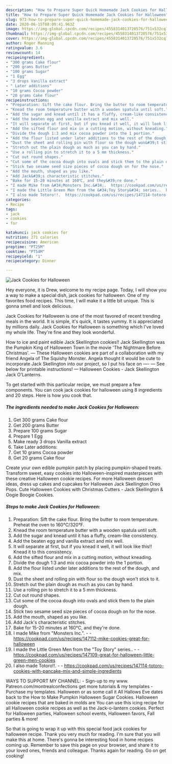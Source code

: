 ```yaml
---
description: "How to Prepare Super Quick Homemade Jack Cookies for Halloween"
title: "How to Prepare Super Quick Homemade Jack Cookies for Halloween"
slug: 973-how-to-prepare-super-quick-homemade-jack-cookies-for-halloween
date: 2020-06-15T08:09:41.963Z
image: https://img-global.cpcdn.com/recipes/4558314013720576/751x532cq70/jack-cookies-for-halloween-recipe-main-photo.jpg
thumbnail: https://img-global.cpcdn.com/recipes/4558314013720576/751x532cq70/jack-cookies-for-halloween-recipe-main-photo.jpg
cover: https://img-global.cpcdn.com/recipes/4558314013720576/751x532cq70/jack-cookies-for-halloween-recipe-main-photo.jpg
author: Roger Manning
ratingvalue: 3.6
reviewcount: 14
recipeingredient:
- "300 grams Cake flour"
- "200 grams Butter"
- "100 grams Sugar"
- "1 Egg"
- "3 drops Vanilla extract"
- " Later additions"
- "10 grams Cocoa powder"
- "20 grams Cake flour"
recipeinstructions:
- "Preparation: Sift the cake flour. Bring the butter to room temperature. Preheat the oven to 160℃/320°F."
- "Knead the room temperature butter with a wooden spatula until soft."
- "Add the sugar and knead until it has a fluffy, cream-like consistency."
- "Add the beaten egg and vanilla extract and mix well."
- "It will separate at first, but if you knead it well, it will look like this!! Knead it to this consistency."
- "Add the sifted flour and mix in a cutting motion, without kneading."
- "Divide the dough 1:3 and mix cocoa powder into the 1 portion."
- "Add the flour listed under later additions to the rest of the dough, and mix."
- "Dust the sheet and rolling pin with flour so the dough won&#39;t stick to it."
- "Stretch out the plain dough as much as you can by hand."
- "Use a rolling pin to stretch it to a 5 mm thickness."
- "Cut out round shapes."
- "Cut some of the cocoa dough into ovals and stick them to the plain dough."
- "Stick two sesame seed size pieces of cocoa dough on for the nose."
- "Add the mouth, shaped as you like."
- "Add Jack&#39;s characteristic stitches."
- "Bake for 15-20 minutes at 160℃, and they&#39;re done."
- "I made Mike from &#34;Monsters Inc.&#34;.  https://cookpad.com/us/recipes/147112-mike-cookies-great-for-halloween"
- "I made the Little Green Men from the &#34;Toy Story&#34; series..  https://cookpad.com/us/recipes/147109-great-for-halloween-little-green-men-cookies"
- "I also made Totoro!!.  https://cookpad.com/us/recipes/147114-totoro-cookies-with-pancake-mix-and-simple-ingredients"
categories:
- Recipe
tags:
- jack
- cookies
- for

katakunci: jack cookies for 
nutrition: 271 calories
recipecuisine: American
preptime: "PT25M"
cooktime: "PT54M"
recipeyield: "1"
recipecategory: Dinner

---
```



![Jack Cookies for Halloween](https://img-global.cpcdn.com/recipes/4558314013720576/751x532cq70/jack-cookies-for-halloween-recipe-main-photo.jpg)

Hey everyone, it is Drew, welcome to my recipe page. Today, I will show you a way to make a special dish, jack cookies for halloween. One of my favorites food recipes. This time, I will make it a little bit unique. This is gonna smell and look delicious.

Jack Cookies for Halloween is one of the most favored of recent trending meals in the world. It is simple, it's quick, it tastes yummy. It is appreciated by millions daily. Jack Cookies for Halloween is something which I've loved my whole life. They're fine and they look wonderful.

How to ice and paint edible Jack Skellington cookies!! Jack Skellington was the Pumpkin King of Halloween Town in the movie &#39;The Nightmare Before Christmas&#39;. — These Halloween cookies are part of a collaboration with my friend Angela of The Squishy Monster. Angela thought it would be cute to incorporate Jack Skellington into our project, so I put his face on —- — See below for printable instructions! — Halloween Cookies - Jack Skellington Jack O&#39;Lanterns.


To get started with this particular recipe, we must prepare a few components. You can cook jack cookies for halloween using 8 ingredients and 20 steps. Here is how you cook that.

<!--inarticleads1-->

##### The ingredients needed to make Jack Cookies for Halloween:

1. Get 300 grams Cake flour
1. Get 200 grams Butter
1. Prepare 100 grams Sugar
1. Prepare 1 Egg
1. Make ready 3 drops Vanilla extract
1. Take  Later additions:
1. Get 10 grams Cocoa powder
1. Get 20 grams Cake flour


Create your own edible pumpkin patch by placing pumpkin-shaped treats. Transform sweet, easy cookies into Halloween-inspired masterpieces with these creative Halloween cookie recipes. For more Halloween dessert ideas, dress up cakes and cupcakes for Halloween Jack Skellington Oreo Pops. Cute Halloween Cookies with Christmas Cutters - Jack Skellington &amp; Oogie Boogie Cookies. 

<!--inarticleads2-->

##### Steps to make Jack Cookies for Halloween:

1. Preparation: Sift the cake flour. Bring the butter to room temperature. Preheat the oven to 160℃/320°F.
1. Knead the room temperature butter with a wooden spatula until soft.
1. Add the sugar and knead until it has a fluffy, cream-like consistency.
1. Add the beaten egg and vanilla extract and mix well.
1. It will separate at first, but if you knead it well, it will look like this!! Knead it to this consistency.
1. Add the sifted flour and mix in a cutting motion, without kneading.
1. Divide the dough 1:3 and mix cocoa powder into the 1 portion.
1. Add the flour listed under later additions to the rest of the dough, and mix.
1. Dust the sheet and rolling pin with flour so the dough won&#39;t stick to it.
1. Stretch out the plain dough as much as you can by hand.
1. Use a rolling pin to stretch it to a 5 mm thickness.
1. Cut out round shapes.
1. Cut some of the cocoa dough into ovals and stick them to the plain dough.
1. Stick two sesame seed size pieces of cocoa dough on for the nose.
1. Add the mouth, shaped as you like.
1. Add Jack&#39;s characteristic stitches.
1. Bake for 15-20 minutes at 160℃, and they&#39;re done.
1. I made Mike from &#34;Monsters Inc.&#34;. -  - https://cookpad.com/us/recipes/147112-mike-cookies-great-for-halloween
1. I made the Little Green Men from the &#34;Toy Story&#34; series.. -  - https://cookpad.com/us/recipes/147109-great-for-halloween-little-green-men-cookies
1. I also made Totoro!!. -  - https://cookpad.com/us/recipes/147114-totoro-cookies-with-pancake-mix-and-simple-ingredients


WAYS TO SUPPORT MY CHANNEL: - Sign-up to my www. Patreon.com/montrealconfections get more tutorials &amp; my templates - Purchase my templates. Halloween or as some call it All Hallows Eve dates back to the How to Make Pumpkin Halloween Sugar Cookies. Halloween cookie recipes that are baked in molds are You can use this icing recipe for all Halloween cookie recipes as well as the Jack-o-lantern cookies. Perfect for Halloween parties, Halloween school events, Halloween favors, Fall parties &amp; more! 

So that is going to wrap it up with this special food jack cookies for halloween recipe. Thank you very much for reading. I'm sure that you will make this at home. There's gonna be interesting food in home recipes coming up. Remember to save this page on your browser, and share it to your loved ones, friends and colleague. Thanks again for reading. Go on get cooking!

